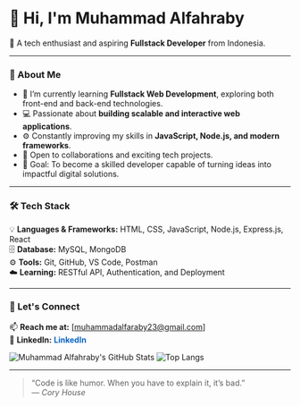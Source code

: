 # 👋 Hi, I'm Muhammad Alfahraby  
🚀 A tech enthusiast and aspiring **Fullstack Developer** from Indonesia.  

---

### 🧠 About Me  
- 🌱 I’m currently learning **Fullstack Web Development**, exploring both front-end and back-end technologies.  
- 💻 Passionate about **building scalable and interactive web applications**.  
- ⚙️ Constantly improving my skills in **JavaScript, Node.js, and modern frameworks**.  
- 🤝 Open to collaborations and exciting tech projects.  
- 🎯 Goal: To become a skilled developer capable of turning ideas into impactful digital solutions.  

---

### 🛠️ Tech Stack  
💡 **Languages & Frameworks:** HTML, CSS, JavaScript, Node.js, Express.js, React  
🗄️ **Database:** MySQL, MongoDB  
⚙️ **Tools:** Git, GitHub, VS Code, Postman  
☁️ **Learning:** RESTful API, Authentication, and Deployment  

---

### 💬 Let's Connect  
📫 **Reach me at:** [muhammadalfaraby23@gmail.com]  
💼 **LinkedIn:** <a href="https://www.linkedin.com/in/muhammad-alfaraby-candra-8b0795383" target="_blank" style="color:#0A66C2; text-decoration:none; font-weight:bold;">LinkedIn</a>


![Muhammad Alfahraby's GitHub Stats](https://github-readme-stats.vercel.app/api?username=AlfarabyCVD&show_icons=true&theme=react&hide_border=true&bg_color=0D1117)
![Top Langs](https://github-readme-stats.vercel.app/api/top-langs/?username=AlfarabyCVD&layout=compact&theme=react&hide_border=true&bg_color=0D1117)



---

> “Code is like humor. When you have to explain it, it’s bad.”  
> — *Cory House*  

